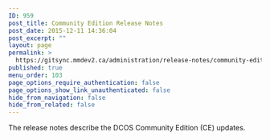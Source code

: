 ```yaml
---
ID: 959
post_title: Community Edition Release Notes
post_date: 2015-12-11 14:36:04
post_excerpt: ""
layout: page
permalink: >
  https://gitsync.mmdev2.ca/administration/release-notes/community-edition/
published: true
menu_order: 103
page_options_require_authentication: false
page_options_show_link_unauthenticated: false
hide_from_navigation: false
hide_from_related: false
---
```

The release notes describe the DCOS Community Edition (CE) updates.